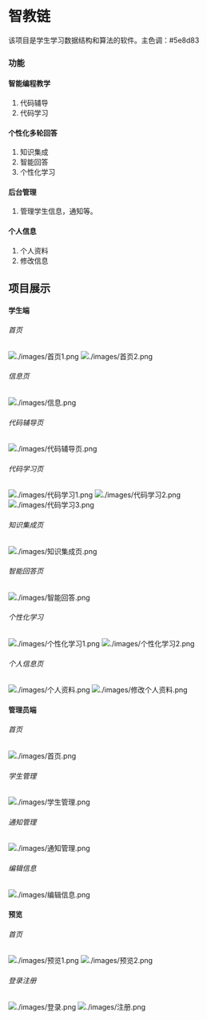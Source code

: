 # 智教链

该项目是学生学习数据结构和算法的软件。主色调：#5e8d83

### 功能

#### 智能编程教学

1. 代码辅导
2. 代码学习

#### 个性化多轮回答

1. 知识集成
2. 智能回答
3. 个性化学习

#### 后台管理

1. 管理学生信息，通知等。

#### 个人信息

1. 个人资料
2. 修改信息

## 项目展示

#### 学生端

###### 首页

![./images/首页1.png](\public\images\首页1.png)
![./images/首页2.png](\public\images\首页2.png)

###### 信息页

![./images/信息.png](\public\images\信息.png)

###### 代码辅导页

![./images/代码辅导页.png](\public\images\代码辅导页.png)

###### 代码学习页

![./images/代码学习1.png](\public\images\代码学习1.png)
![./images/代码学习2.png](\public\images\代码学习2.png)
![./images/代码学习3.png](\public\images\代码学习3.png)

###### 知识集成页

![./images/知识集成页.png](\public\images\知识集成页.png)

###### 智能回答页

![./images/智能回答.png](\public\images\智能回答.png)

###### 个性化学习

![./images/个性化学习1.png](\public\images\个性化学习1.png)
![./images/个性化学习2.png](\public\images\个性化学习2.png)

###### 个人信息页

![./images/个人资料.png](\public\images\个人资料.png)
![./images/修改个人资料.png](\public\images\修改个人资料.png)

#### 管理员端

###### 首页

![./images/首页.png](\public\images\首页.png)

###### 学生管理

![./images/学生管理.png](\public\images\学生管理.png)

###### 通知管理

![./images/通知管理.png](\public\images\通知管理.png)

###### 编辑信息

![./images/编辑信息.png](\public\images\编辑信息.png)

#### 预览

###### 首页

![./images/预览1.png](\public\images\预览1.png)
![./images/预览2.png](\public\images\预览2.png)

###### 登录注册

![./images/登录.png](\public\images\登录.png)
![./images/注册.png](\public\images\注册.png)
